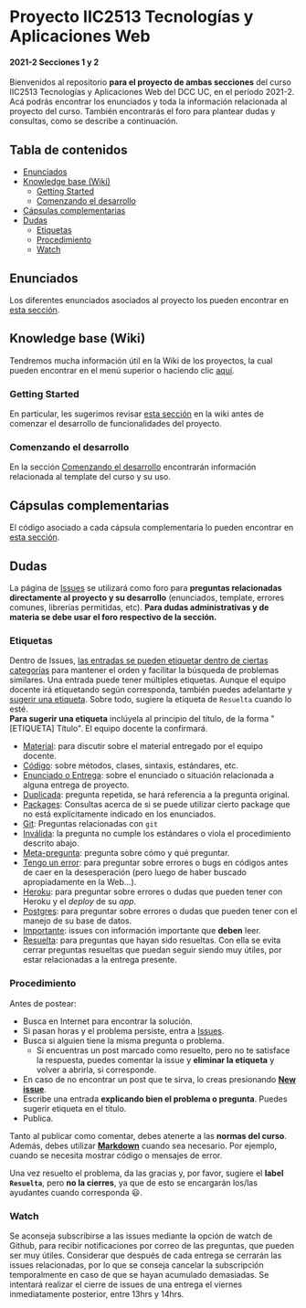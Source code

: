 # Proyecto IIC2513 Tecnologías y Aplicaciones Web

#### 2021-2 Secciones 1 y 2

Bienvenidos al repositorio **para el proyecto de ambas secciones** del curso IIC2513 Tecnologías y Aplicaciones Web del DCC UC, en el período 2021-2. Acá podrás encontrar los enunciados y toda la información relacionada al proyecto del curso. También encontrarás el foro para plantear dudas y consultas, como se describe a continuación.

## Tabla de contenidos
- [Enunciados](#enunciados)
- [Knowledge base (Wiki)](#knowledge-base-wiki)
  - [Getting Started](#getting-started)
  - [Comenzando el desarrollo](#comenzando-el-desarrollo)
- [Cápsulas complementarias](#c&#225;psulas-complementarias)
- [Dudas](#dudas)
  - [Etiquetas](#etiquetas)
  - [Procedimiento](#procedimiento)
  - [Watch](#watch)

## Enunciados

Los diferentes enunciados asociados al proyecto los pueden encontrar en [esta sección](enunciados).

## Knowledge base (Wiki)

Tendremos mucha información útil en la Wiki de los proyectos, la cual pueden encontrar en el menú superior o haciendo clic [aquí](../../wiki).

### Getting Started

En particular, les sugerimos revisar [esta sección](../../wiki/Getting-Started) en la wiki antes de comenzar el desarrollo de funcionalidades del proyecto.

### Comenzando el desarrollo

En la sección [Comenzando el desarrollo](../../wiki/Comenzando-el-desarrollo) encontrarán información relacionada al template del curso y su uso.

## Cápsulas complementarias

El código asociado a cada cápsula complementaria lo pueden encontrar en [esta sección](capsulas).

## Dudas

La página de [Issues](../../issues) se utilizará como foro para **preguntas relacionadas directamente al proyecto y su desarrollo** (enunciados, template, errores comunes, librerías permitidas, etc). **Para dudas administrativas y de materia se debe usar el foro respectivo de la sección.**

### Etiquetas

Dentro de Issues, [las entradas se pueden etiquetar dentro de ciertas categorías](https://help.github.com/articles/applying-labels-to-issues-and-pull-requests/) para mantener el orden y facilitar la búsqueda de problemas similares. Una entrada puede tener múltiples etiquetas. Aunque el equipo docente irá etiquetando según corresponda, también puedes adelantarte y [sugerir una etiqueta](../../labels). Sobre todo, sugiere la etiqueta de `Resuelta` cuando lo esté. \
**Para sugerir una etiqueta** inclúyela al principio del título, de la forma "[ETIQUETA] Título". El equipo docente la confirmará.

* [Material](../../labels/Material): para discutir sobre el material entregado por el equipo docente.
* [Código](../../labels/C%C3%B3digo): sobre métodos, clases, sintaxis, estándares, etc.
* [Enunciado o Entrega](../../labels/Enunciado%20o%20Entrega): sobre el enunciado o situación relacionada a alguna entrega de proyecto.
* [Duplicada](../../labels/Duplicada): pregunta repetida, se hará referencia a la pregunta original.
* [Packages](../../labels/Packages): Consultas acerca de si se puede utilizar cierto package que no está explícitamente indicado en los enunciados.
* [Git](../../labels/Git): Preguntas relacionadas con `git`
* [Inválida](../../labels/Inv%C3%A1lida): la pregunta no cumple los estándares o viola el procedimiento descrito abajo.
* [Meta-pregunta](../../labels/Meta-Pregunta): pregunta sobre cómo y qué preguntar.
* [Tengo un error](../../labels/Tengo%20un%20error): para preguntar sobre errores o bugs en códigos antes de caer en la desesperación (pero luego de haber buscado apropiadamente en la Web...).
* [Heroku](../../labels/Heroku): para preguntar sobre errores o dudas que pueden tener con Heroku y el _deploy_ de su _app_.
* [Postgres](../../labels/Postgres): para preguntar sobre errores o dudas que pueden tener con el manejo de su base de datos.
* [Importante](../../labels/Importante): issues con información importante que **deben** leer.
* [Resuelta](../../labels/Resuelta): para preguntas que hayan sido resueltas. Con ella se evita cerrar preguntas resueltas que puedan seguir siendo muy útiles, por estar relacionadas a la entrega presente.

### Procedimiento

Antes de postear:
* Busca en Internet para encontrar la solución.
* Si pasan horas y el problema persiste, entra a [Issues](../../issues).
* Busca si alguien tiene la misma pregunta o problema.
	* Si encuentras un post marcado como resuelto, pero no te satisface la respuesta, puedes comentar la issue y **eliminar la etiqueta** y volver a abrirla, si corresponde.
* En caso de no encontrar un post que te sirva, lo creas presionando **[New issue](../../issues/new)**.
* Escribe una entrada **explicando bien el problema o pregunta**. Puedes sugerir etiqueta en el título.
* Publica.

Tanto al publicar como comentar, debes atenerte a las **normas del curso**. Además, debes utilizar **[Markdown](https://github.com/adam-p/markdown-here/wiki/Markdown-Cheatsheet#code)** cuando sea necesario. Por ejemplo, cuando se necesita mostrar código o mensajes de error.

Una vez resuelto el problema, da las gracias y, por favor, sugiere el **label `Resuelta`**, pero **no la cierres**, ya que de esto se encargarán los/las ayudantes cuando corresponda :smiley:.

### Watch

Se aconseja subscribirse a las issues mediante la opción de watch de Github, para recibir notificaciones por correo de las preguntas, que pueden ser muy útiles. Considerar que después de cada entrega se cerrarán las issues relacionadas, por lo que se conseja cancelar la subscripción temporalmente en caso de que se hayan acumulado demasiadas. Se intentará realizar el cierre de issues de una entrega el viernes inmediatamente posterior, entre 13hrs y 14hrs.
